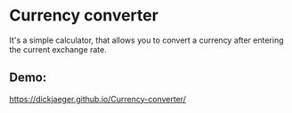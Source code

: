# Currency converter

It's a simple calculator, that allows you to convert a currency after entering the current exchange rate.

## Demo:
https://dickjaeger.github.io/Currency-converter/
